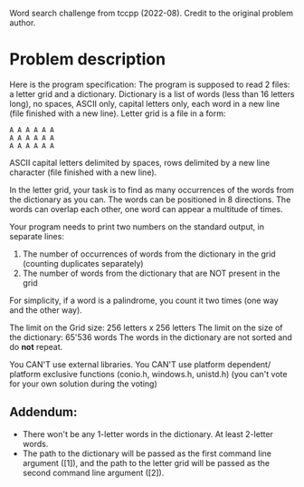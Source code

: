 Word search challenge from tccpp (2022-08).
Credit to the original problem author.

# Problem description
Here is the program specification:
The program is supposed to read 2 files: a letter grid and a dictionary.
Dictionary is a list of words (less than 16 letters long), no spaces, ASCII only, capital letters only, each word in a new line (file finished with a new line).
Letter grid is a file in a form:

    A A A A A A
    A A A A A A
    A A A A A A

ASCII capital letters delimited by spaces, rows delimited by a new line character (file finished with a new line).

In the letter grid, your task is to find as many occurrences of the words from the dictionary as you can.
The words can be positioned in 8 directions.
The words can overlap each other, one word can appear a multitude of times.

Your program needs to print two numbers on the standard output, in separate lines:
1. The number of occurrences of words from the dictionary in the grid (counting duplicates separately)
2. The number of words from the dictionary that are NOT present in the grid

For simplicity, if a word is a palindrome, you count it two times (one way and the other way).

The limit on the Grid size: 256 letters x 256 letters
The limit on the size of the dictionary: 65'536 words
The words in the dictionary are not sorted and do **not** repeat.

You CAN'T use external libraries. You CAN'T use platform dependent/ platform exclusive functions (conio.h, windows.h, unistd.h)
(you can't vote for your own solution during the voting)


## Addendum:
- There won't be any 1-letter words in the dictionary. At least 2-letter words.
- The path to the dictionary will be passed as the first command line argument ([1]), and the path to the letter grid will be passed as the second command line argument ([2]).
